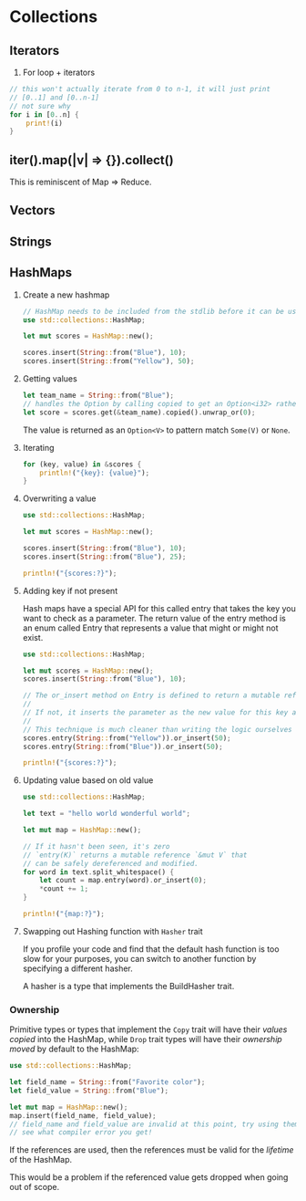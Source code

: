 # Collections

## Iterators

1. For loop + iterators

```rust
// this won't actually iterate from 0 to n-1, it will just print
// [0..1] and [0..n-1]
// not sure why
for i in [0..n] {
    print!(i)
}
```

## iter().map(|v| => {}).collect()

This is reminiscent of Map => Reduce.

## Vectors

## Strings

## HashMaps

1. Create a new hashmap

    ```rust
    // HashMap needs to be included from the stdlib before it can be used
    use std::collections::HashMap;

    let mut scores = HashMap::new();

    scores.insert(String::from("Blue"), 10);
    scores.insert(String::from("Yellow"), 50);
    ```

2. Getting values

    ```rust
    let team_name = String::from("Blue");
    // handles the Option by calling copied to get an Option<i32> rather than an Option<&i32>, then unwrap_or to set score to zero if scores doesn’t have an entry for the key
    let score = scores.get(&team_name).copied().unwrap_or(0);
    ```

    The value is returned as an `Option<V>` to pattern match `Some(V)` or `None`.

3. Iterating

    ```rust
    for (key, value) in &scores {
        println!("{key}: {value}");
    }
    ```

4. Overwriting a value

    ```rust
    use std::collections::HashMap;

    let mut scores = HashMap::new();

    scores.insert(String::from("Blue"), 10);
    scores.insert(String::from("Blue"), 25);

    println!("{scores:?}");
    ```

5. Adding key if not present

    Hash maps have a special API for this called entry that takes the key you want to check as a parameter. The return value of the entry method is an enum called Entry that represents a value that might or might not exist.

    ```rust
    use std::collections::HashMap;

    let mut scores = HashMap::new();
    scores.insert(String::from("Blue"), 10);

    // The or_insert method on Entry is defined to return a mutable reference to the value for the corresponding Entry key if that key exists.
    //
    // If not, it inserts the parameter as the new value for this key and returns a mutable reference to the new value.
    //
    // This technique is much cleaner than writing the logic ourselves and, in addition, plays more nicely with the borrow checker.
    scores.entry(String::from("Yellow")).or_insert(50);
    scores.entry(String::from("Blue")).or_insert(50);

    println!("{scores:?}");
    ```

6. Updating value based on old value

    ```rust
    use std::collections::HashMap;

    let text = "hello world wonderful world";

    let mut map = HashMap::new();

    // If it hasn't been seen, it's zero
    // `entry(K)` returns a mutable reference `&mut V` that
    // can be safely dereferenced and modified.
    for word in text.split_whitespace() {
        let count = map.entry(word).or_insert(0);
        *count += 1;
    }

    println!("{map:?}");
    ```

7. Swapping out Hashing function with `Hasher` trait

    If you profile your code and find that the default hash function is too slow for your purposes,
    you can switch to another function by specifying a different hasher.

    A hasher is a type that implements the BuildHasher trait.

### Ownership

Primitive types or types that implement the `Copy` trait will have their _values copied_ into the HashMap, while `Drop`
trait types will have their _ownership moved_ by default to the HashMap:

```rust
use std::collections::HashMap;

let field_name = String::from("Favorite color");
let field_value = String::from("Blue");

let mut map = HashMap::new();
map.insert(field_name, field_value);
// field_name and field_value are invalid at this point, try using them and
// see what compiler error you get!
```

If the references are used, then the references must be valid for the
_lifetime_ of the HashMap.

This would be a problem if the referenced value gets dropped when going
out of scope.
